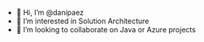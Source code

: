 - 👋 Hi, I’m @danipaez
- 👀 I’m interested in Solution Architecture
- 💞️ I’m looking to collaborate on Java or Azure projects

